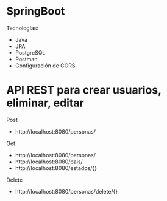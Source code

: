 # SpringBoot

Tecnologías: 
  * Java
  * JPA
  * PostgreSQL
  * Postman
  * Configuración de CORS

# API REST para crear usuarios, eliminar, editar
Post
* http://localhost:8080/personas/

Get
* http://localhost:8080/personas/
* http://localhost:8080/pais/
* http://localhost:8080/estados/{}

Delete
* http://localhost:8080/personas/delete/{}
